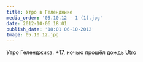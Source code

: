 ```yaml
---
title: Утро в Геленджике
media_order: '05.10.12 - 1 (1).jpg'
date: 2012-10-06 18:01
publish_date: '18:01 06-10-2012'
Image: 05.10.12.jpg
---
```


Утро Геленджика. +17, ночью прошёл дождь
[Utro]({attach}05.10.12.jpg)
